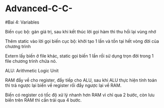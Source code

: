 # Advanced-C-C-
#Bai 4: Variables

Biến cục bộ: gán giá trị, sau khi kết thúc lời gọi hàm thì thu hồi lại vùng nhớ

Thêm static vào lời gọi biến cục bộ: khởi tạo 1 lần và tồn tại hết vòng đời của chương trình

Extern lấy biến ở file khác, static gọi biến 1 lần rồi sử dụng trọn đời trong 1 file chương trình chứa nó.

ALU: Arithmetic Logic Unit

RAM đẩy về cho register, đẩy tiếp cho ALU, sau khi ALU thực hiện tính toán thì trả ngược lại biến về register rồi đẩy ngược lại về RAM.

Biến có register có tốc độ xử lý nhanh hơn RAM vì chỉ qua 2 bước, còn lưu biến trên RAM thì cần trải qua 4 bước.
